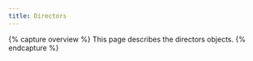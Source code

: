 ```yaml
---
title: Directors
---
```


{% capture overview %}
This page describes the directors objects.
{% endcapture %}
